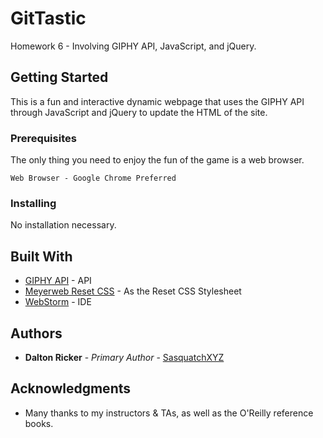 # GitTastic
Homework 6 - Involving GIPHY API, JavaScript, and jQuery.

## Getting Started

This is a fun and interactive dynamic webpage that uses the GIPHY API through JavaScript and jQuery to update the HTML of the site.

### Prerequisites

The only thing you need to enjoy the fun of the game is a web browser.

```
Web Browser - Google Chrome Preferred
```

### Installing

No installation necessary.

## Built With

* [GIPHY API](https://developers.giphy.com/) - API
* [Meyerweb Reset CSS](https://meyerweb.com/eric/tools/css/reset/) - As the Reset CSS Stylesheet
* [WebStorm](https://www.jetbrains.com/webstorm/) - IDE

## Authors

* **Dalton Ricker** - *Primary Author* - [SasquatchXYZ](https://github.com/SasquatchXYZ)

## Acknowledgments
* Many thanks to my instructors & TAs, as well as the O'Reilly reference books.